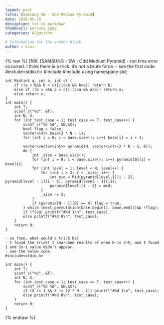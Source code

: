 ```yaml
---
layout: post
title: [Samsung SW - Odd Medium Pyramid]
data: 2020-05-26
desciption: txt to markdown
thumbnail: person1.jpeg
categories: Algorithm

# Information for the author block
author : Loui
---
```


{% raw %}
	﻿[166. [SAMSUNG - SW : Odd Medium Pyramid]
	- run time error occurred. I think there is a trick. it’s not a brute force.
	- see the first code.
	#include<stdio.h>
	#include<vector>
	#include<algorithm>
	using namespace std;
	
	
	int Mid(int a, int b, int c) {
		if ((a > b&& b > c)||(c>b && b>a)) return b;
		else if ((b > a&& a > c)||(c>a && a>b)) return a;
		else return c;
	}
	int main() {
		int T;
		scanf_s("%d", &T);
		int N, X;
		for (int test_case = 1; test_case <= T; test_case++) {
			scanf_s("%d %d", &N,&X);
			bool flag = false;
			vector<int> base(2 * N - 1);
			for (int i = 0; i < base.size(); i++) base[i] = i + 1;
			
			vector<vector<int>> pyramid(N, vector<int>(2 * N - 1, 0));
			do {
				int _size = base.size();
				for (int i = 0; i < base.size(); i++) pyramid[0][i] = base[i];
				for (int level = 1; level < N; level++) {
					for (int i = 2; i < _size; i++) {
						int mid = Mid(pyramid[level-1][i - 2], pyramid[level - 1][i - 1], pyramid[level - 1][i]);
						pyramid[level][i - 2] = mid;
					}
					_size -= 2;
				}
				if (pyramid[N - 1][0] == X) flag = true;
			} while (next_permutation(base.begin(), base.end())&& !flag);
			if (flag) printf("#%d 1\n", test_case);
			else printf("#%d 0\n", test_case);
		}
		return 0;
	}
	
	- so then, what would a trick be?
	- I found the trick! I searched results of when N is 2~5, and I found 1 and 2n-1 value didn’t appear.
	- see the below code.
	#include<stdio.h>
	
	int main() {
		int T;
		scanf_s("%d", &T);
		int N, X;
		for (int test_case = 1; test_case <= T; test_case++) {
			scanf_s("%d %d", &N,&X);
			if (X != 1 && X != (2 * N - 1)) printf("#%d 1\n", test_case);
			else printf("#%d 0\n", test_case);
		}
		return 0;
	}
	
{% endraw %}
